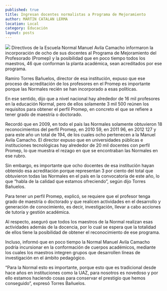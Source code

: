 ```yaml
---
published: true
title: Ingresan docentes normalistas a Programa de Mejoramiento
author: MARTIN CATALAN LERMA
location: Local
category: Educación
layout: posts
---
```


![](http://i.imgur.com/Rm5qeBom.jpg)
Directivos de la Escuela Normal Manuel Avila Camacho informaron la incorporación de ocho de sus docentes al Programa de Mejoramiento del Profesorado (Promep) y la posibilidad que en poco tiempo todos los maestros, 46 que conforman la planta académica, sean acreditados por ese programa.

Ramiro Torres Bañuelos, director de esa institución, expuso que ese proceso de acreditación de los profesores en el Promep es importante porque las Normales recién se han incorporado a esas políticas.

En ese sentido, dijo que a nivel nacional hay alrededor de 16 mil profesores en la educación Normal, pero de ellos solamente 3 mil 500 reúnen los requisitos para obtener el perfil Promep, en concreto el que se refiere a tener grado de maestría o doctorado.

Recordó que en 2009, en todo el país las Normales solamente obtuvieron 18 reconocimientos del perfil Promep, en 2010 59, en 2011 96, en 2012 127 y para este año un total de 194, de los cuales ocho pertenecen a la Manuel Avila Camacho.
El director expuso que en universidades públicas e instituciones tecnológicas hay alrededor de 20 mil docentes con perfil Promep, lo que muestra el rezago en que se encontraban las Normales en ese rubro.

Sin embargo, es importante que ocho docentes de esa institución hayan obtenido esa acreditación porque representan 3 por ciento del total que obtuvieron todas las Normales en el país en la convocatoria de este año, lo que “habla de la calidad que estamos ofreciendo”, según dijo Torres Bañuelos.

Para tener un perfil Promep, explicó, se requiere que el profesor tenga grado de maestría o doctorado y que realicen actividades en el desarrollo y generación de conocimiento, es decir, investigación, llevar a cabo acciones de tutoría y gestión académica.

Al respecto, aseguró que todos los maestros de la Normal realizan esas actividades además de la docencia, por lo cual se espera que la totalidad de ellos tiene la posibilidad de obtener el reconocimiento de ese programa.

Incluso,  informó que en poco tiempo la Normal Manuel Avila Camacho podría incursionar en la conformación de cuerpos académicos, mediante los cuales los maestros integren grupos que desarrollen líneas de investigación en el ámbito pedagógico.

“Para la Normal esto es importante, porque esto que es tradicional desde hace años en instituciones como la UAZ, para nosotros es novedoso y por ello estamos haciendo cosas para conservar el prestigio que hemos conseguido”, expresó Torres Bañuelos.
